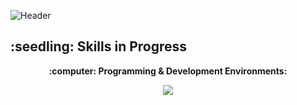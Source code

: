 ![Header](https://github.com/user-attachments/assets/2e0aae05-9fbb-4b25-840c-443b5d6aa1ee)

<p align=center>
  <h2><b>:seedling: Skills in Progress</b></h2>
</p>

<p align=center>
  <b>:computer: Programming & Development Environments:</b>
</p>

<p align=center>
  <img src="https://skillicons.dev/icons?i=cpp,c,java,vscode,idea,arduino&theme=light"/>
</p>

<!--
## About me :rocket:
I am a robotics engineering student passionate about technology and innovation.
- 🔭 I’m currently working on ...
- 🌱 I’m currently learning ...

- 👯 I’m looking to collaborate on ...
- 🤔 I’m looking for help with ...

- 📫 How to reach me: ...
- ⚡ Fun fact: ...
-->
